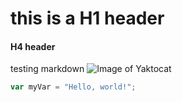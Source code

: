 # this is a H1 header
#### H4 header
testing markdown
![Image of Yaktocat](https://octodex.github.com/images/yaktocat.png)
``` javascript
var myVar = "Hello, world!";
```
